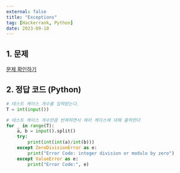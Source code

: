 ```yaml
---
external: false
title: "Exceptions"
tag: [Hackerrank, Python]
date: 2023-09-10
---
```


## 1. 문제

[문제 확인하기](https://www.hackerrank.com/challenges/exceptions/problem?isFullScreen=true)

## 2. 정답 코드 (Python)

```python
# 테스트 케이스 개수를 입력받는다.
T = int(input())

# 테스트 케이스 개수만큼 반복하면서 에러 케이스에 대해 출력한다
for _ in range(T):
    a, b = input().split()
    try:
        print(int(int(a)/int(b)))
    except ZeroDivisionError as e:
        print("Error Code: integer division or modulo by zero")
    except ValueError as e:
        print("Error Code:", e)
```
